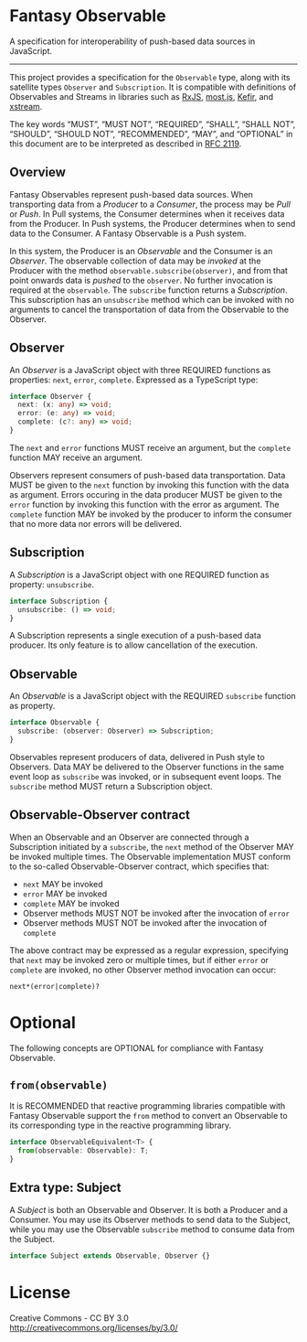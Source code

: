 # Fantasy Observable

A specification for interoperability of push-based data sources in JavaScript.

- - -

This project provides a specification for the `Observable` type, along with its satellite types `Observer` and `Subscription`. It is compatible with definitions of Observables and Streams in libraries such as [RxJS](http://reactivex.io/rxjs), [most.js](https://github.com/cujojs/most), [Kefir](http://rpominov.github.io/kefir), and [xstream](https://github.com/staltz/xstream).

The key words “MUST”, “MUST NOT”, “REQUIRED”, “SHALL”, “SHALL NOT”, “SHOULD”, “SHOULD NOT”, “RECOMMENDED”, “MAY”, and “OPTIONAL” in this document are to be interpreted as described in [RFC 2119](https://tools.ietf.org/html/rfc2119).

## Overview

Fantasy Observables represent push-based data sources. When transporting data from a *Producer* to a *Consumer*, the process may be *Pull* or *Push*. In Pull systems, the Consumer determines when it receives data from the Producer. In Push systems, the Producer determines when to send data to the Consumer. A Fantasy Observable is a Push system.

In this system, the Producer is an *Observable* and the Consumer is an *Observer*. The observable collection of data may be *invoked* at the Producer with the method `observable.subscribe(observer)`, and from that point onwards data is *pushed* to the `observer`. No further invocation is required at the `observable`. The `subscribe` function returns a *Subscription*. This subscription has an `unsubscribe` method which can be invoked with no arguments to cancel the transportation of data from the Observable to the Observer.

## Observer

An *Observer* is a JavaScript object with three REQUIRED functions as properties: `next`, `error`, `complete`. Expressed as a TypeScript type:

```typescript
interface Observer {
  next: (x: any) => void;
  error: (e: any) => void;
  complete: (c?: any) => void;
}
```

The `next` and `error` functions MUST receive an argument, but the `complete` function MAY receive an argument.

Observers represent consumers of push-based data transportation. Data MUST be given to the `next` function by invoking this function with the data as argument. Errors occuring in the data producer MUST be given to the `error` function by invoking this function with the error as argument. The `complete` function MAY be invoked by the producer to inform the consumer that no more data nor errors will be delivered.

## Subscription

A *Subscription* is a JavaScript object with one REQUIRED function as property: `unsubscribe`.

```typescript
interface Subscription {
  unsubscribe: () => void;
}
```

A Subscription represents a single execution of a push-based data producer. Its only feature is to allow cancellation of the execution.

## Observable

An *Observable* is a JavaScript object with the REQUIRED `subscribe` function as property.

```typescript
interface Observable {
  subscribe: (observer: Observer) => Subscription;
}
```

Observables represent producers of data, delivered in Push style to Observers. Data MAY be delivered to the Observer functions in the same event loop as `subscribe` was invoked, or in subsequent event loops. The `subscribe` method MUST return a Subscription object.

## Observable-Observer contract

When an Observable and an Observer are connected through a Subscription initiated by a `subscribe`, the `next` method of the Observer MAY be invoked multiple times. The Observable implementation MUST conform to the so-called Observable-Observer contract, which specifies that:

- `next` MAY be invoked
- `error` MAY be invoked
- `complete` MAY be invoked
- Observer methods MUST NOT be invoked after the invocation of `error`
- Observer methods MUST NOT be invoked after the invocation of `complete`

The above contract may be expressed as a regular expression, specifying that `next` may be invoked zero or multiple times, but if either `error` or `complete` are invoked, no other Observer method invocation can occur:

```
next*(error|complete)?
```

# Optional

The following concepts are OPTIONAL for compliance with Fantasy Observable.

## `from(observable)`

It is RECOMMENDED that reactive programming libraries compatible with Fantasy Observable support the `from` method to convert an Observable to its corresponding type in the reactive programming library.

```typescript
interface ObservableEquivalent<T> {
  from(observable: Observable): T;
}
```

## Extra type: Subject

A *Subject* is both an Observable and Observer. It is both a Producer and a Consumer. You may use its Observer methods to send data to the Subject, while you may use the Observable `subscribe` method to consume data from the Subject.

```typescript
interface Subject extends Observable, Observer {}
```

# License

Creative Commons - CC BY 3.0 http://creativecommons.org/licenses/by/3.0/